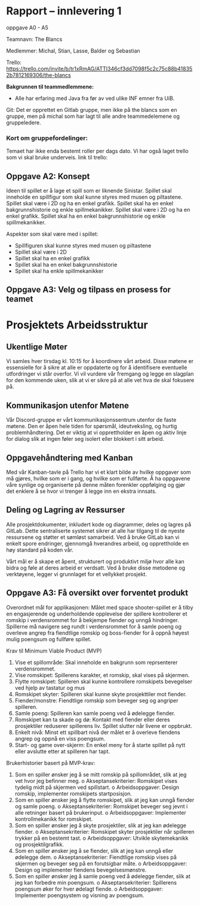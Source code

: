 # Rapport – innlevering 1

oppgave A0 - A5 

Teamnavn: The Blancs  

Medlemmer: Michal, Stian, Lasse, Balder og Sebastian

Trello: https://trello.com/invite/b/tr1xRmAG/ATTI346cf3dd7098f5c2c75c88b418352b7812169306/the-blancs

**Bakgrunnen til teammedlemmene:**
- Alle har erfaring med Java fra før av ved ulike INF emner fra UiB.


Git: Det er opprettet en Gitlab gruppe, men ikke på the blancs som en gruppe, men på michal som har lagt til alle andre teammedelemene og gruppeledere. 

### Kort om gruppefordelinger: 
Temaet har ikke enda bestemt roller per dags dato. Vi har også laget trello som vi skal bruke underveis. link til trello: 



## Oppgave A2: Konsept
Ideen til spillet er å lage et spill som er liknende Sinistar.
Spillet skal inneholde en spillfigur som skal kunne styres med musen og piltastene. Spillet skal være i 2D og ha en enkel grafikk. Spillet skal ha en enkel bakgrunnshistorie og enkle spillmekanikker. 
Spillet skal være i 2D og ha en enkel grafikk. Spillet skal ha en enkel bakgrunnshistorie og enkle spillmekanikker.

Aspekter som skal være med i spillet:
- Spillfiguren skal kunne styres med musen og piltastene
- Spillet skal være i 2D
- Spillet skal ha en enkel grafikk
- Spillet skal ha en enkel bakgrunnshistorie
- Spillet skal ha enkle spillmekanikker

## Oppgave A3: Velg og tilpass en prosess for teamet
# Prosjektets Arbeidsstruktur

## Ukentlige Møter
Vi samles hver tirsdag kl. 10:15 for å koordinere vårt arbeid. Disse møtene er essensielle for å sikre at alle er oppdaterte og for å identifisere eventuelle utfordringer vi står overfor. Vi vil vurdere vår fremgang og legge en slagplan for den kommende uken, slik at vi er sikre på at alle vet hva de skal fokusere på.

## Kommunikasjon utenfor Møtene
Vår Discord-gruppe er vårt kommunikasjonssentrum utenfor de faste møtene. Den er åpen hele tiden for spørsmål, ideutveksling, og hurtig problemhåndtering. Det er viktig at vi opprettholder en åpen og aktiv linje for dialog slik at ingen føler seg isolert eller blokkert i sitt arbeid.

## Oppgavehåndtering med Kanban
Med vår Kanban-tavle på Trello har vi et klart bilde av hvilke oppgaver som må gjøres, hvilke som er i gang, og hvilke som er fullførte. Å ha oppgavene våre synlige og organiserte på denne måten forenkler oppfølging og gjør det enklere å se hvor vi trenger å legge inn en ekstra innsats.

## Deling og Lagring av Ressurser
Alle prosjektdokumenter, inkludert kode og diagrammer, deles og lagres på GitLab. Dette sentraliserte systemet sikrer at alle har tilgang til de nyeste ressursene og støtter et sømløst samarbeid. Ved å bruke GitLab kan vi enkelt spore endringer, gjennomgå hverandres arbeid, og opprettholde en høy standard på koden vår.

Vårt mål er å skape et åpent, strukturert og produktivt miljø hvor alle kan bidra og føle at deres arbeid er verdsatt. Ved å bruke disse metodene og verktøyene, legger vi grunnlaget for et vellykket prosjekt.


## Oppgave A3: Få oversikt over forventet produkt

Overordnet mål for applikasjonen: 
Målet med space shooter-spillet er å tilby en engasjerende og underholdende opplevelse der spillere kontrollerer et romskip i verdensrommet for å bekjempe fiender og unngå hindringer. Spillerne må navigere seg rundt i verdensrommet for å samle poeng og overleve angrep fra fiendtlige romskip og boss-fiender for å oppnå høyest mulig poengsum og fullføre spillet.

Krav til Minimum Viable Product (MVP)
1. Vise et spillområde: Skal inneholde en bakgrunn som reprsenterer verdensrommet. 
2. Vise romskipet: Spillerens karakter, et romskip, skal vises på skjermen. 
3. Flytte romskipet: Spilleren skal kunne kontrollere romskipets bevegelser ved hjelp av tastatur og mus
4. Romskipet skyter: Spilleren skal kunne skyte prosjekttiler mot fiender.
5. Fiender/monstre: Fiendtlige romskip som beveger seg og angriper spilleren. 
6. Samle poeng: Spilleren kan samle poeng ved å ødelegge fiender.
7. Romskipet kan ta skade og dø: Kontakt med fiender eller deres prosjektiler reduserer spillerens liv. Spillet slutter når livene er oppbrukt.
8. Enkelt nivå: Minst ett spillbart nivå der målet er å overleve fiendens angrep og oppnå en viss poengsum.
9.  Start- og game over-skjerm: En enkel meny for å starte spillet på nytt eller avslutte etter at spilleren har tapt.

Brukerhistorier basert på MVP-krav: 

1.  Som en spiller ønsker jeg å se mitt romskip på spillområdet, slik at jeg vet hvor jeg befinner meg.
o   Akseptansekriterier: Romskipet vises tydelig midt på skjermen ved spillstart.
o   Arbeidsoppgaver: Design romskip, implementer romskipets startposisjon.
2.  Som en spiller ønsker jeg å flytte romskipet, slik at jeg kan unngå fiender og samle poeng.
o   Akseptansekriterier: Romskipet beveger seg jevnt i alle retninger basert på brukerinput.
o   Arbeidsoppgaver: Implementer kontrollmekanikk for romskipet.
3.  Som en spiller ønsker jeg å skyte prosjektiler, slik at jeg kan ødelegge fiender.
o   Akseptansekriterier: Romskipet skyter prosjektiler når spilleren trykker på en bestemt tast.
o   Arbeidsoppgaver: Utvikle skytemekanikk og prosjektilgrafikk.
4.  Som en spiller ønsker jeg å se fiender, slik at jeg kan unngå eller ødelegge dem.
o   Akseptansekriterier: Fiendtlige romskip vises på skjermen og beveger seg på en forutsigbar måte.
o   Arbeidsoppgaver: Design og implementer fiendens bevegelsesmønstre.
5.  Som en spiller ønsker jeg å samle poeng ved å ødelegge fiender, slik at jeg kan forbedre min poengsum.
o   Akseptansekriterier: Spillerens poengsum øker for hver ødelagt fiende.
o   Arbeidsoppgaver: Implementer poengsystem og visning av poengsum.
